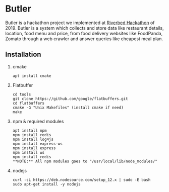 # Butler

Butler is a hackathon project we implemented at [Riverbed Hackathon](https://www.riverbed.com/) of 2019. Butler is a system which collects and store data like restaurant details, location, food menu and price, from food delivery websites like FoodPanda, Zomato through a web crawler and answer queries like cheapest meal plan.

## Installation

1. cmake

   ```
   apt install cmake
   ```

2. Flatbuffer

   ```
   cd tools
   git clone https://github.com/google/flatbuffers.git
   cd flatbuffers
   cmake -G "Unix Makefiles" (install cmake if need)
   make
   ```

3. npm & required modules

   ```
   apt install npm
   npm install redis
   npm install log4js
   npm install express-ws
   npm install express
   npm install ws
   npm install redis
   **NOTE:** All npm modules goes to "/usr/local/lib/node_modules/"
   ```

4. nodejs

   ```
   curl -sL https://deb.nodesource.com/setup_12.x | sudo -E bash
   sudo apt-get install -y nodejs
   ```
